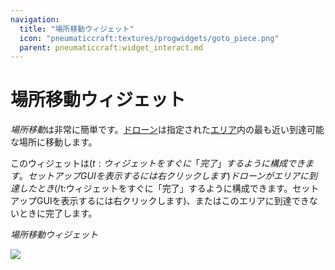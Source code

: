 ```yaml
---
navigation:
  title: "場所移動ウィジェット"
  icon: "pneumaticcraft:textures/progwidgets/goto_piece.png"
  parent: pneumaticcraft:widget_interact.md
---
```


# 場所移動ウィジェット

*場所移動*は非常に簡単です。[ドローン](../drone.md)は指定された[エリア](./area.md)内の最も近い到達可能な場所に移動します。

このウィジェットは<Color hex="#880">$(t:ウィジェットをすぐに「完了」するように構成できます。セットアップGUIを表示するには右クリックします)ドローンがエリアに到達したとき$(/t:ウィジェットをすぐに「完了」するように構成できます。セットアップGUIを表示するには右クリックします)</Color>、またはこのエリアに到達できないときに完了します。

*場所移動ウィジェット*

![](goto_piece.png)

